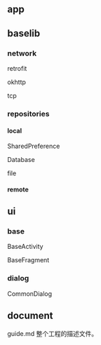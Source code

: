 ## app

## baselib

### network

retrofit

okhttp

tcp

### repositories

#### local

SharedPreference

Database

file

#### remote


## ui


### base

BaseActivity

BaseFragment

### dialog

CommonDialog

## document

guide.md 整个工程的描述文件。
